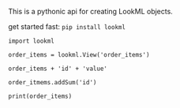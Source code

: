 This is a pythonic api for creating LookML objects.

get started fast:
`pip install lookml`

```
import lookml

order_items = lookml.View('order_items')

order_items + 'id' + 'value'

order_itmems.addSum('id')

print(order_items)

```

